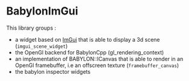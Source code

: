 # BabylonImGui

This library groups :

* a widget based on [ImGui](https://github.com/ocornut/imgui/) that is able to display a 3d scene (`imgui_scene_widget`)
* the OpenGl backend for BabylonCpp (gl_rendering_context)
* an implementation of BABYLON::ICanvas that is able to render in an OpenGl framebuffer, i.e an offscreen texture (`framebuffer_canvas`)
* the babylon inspector widgets 

